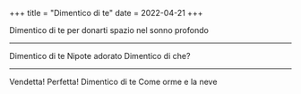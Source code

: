 +++
title = "Dimentico di te"
date = 2022-04-21
+++

Dimentico di te
per donarti spazio
nel sonno profondo

---

Dimentico di te
Nipote adorato
Dimentico di che?

---

Vendetta! Perfetta!
Dimentico di te
Come orme e la neve